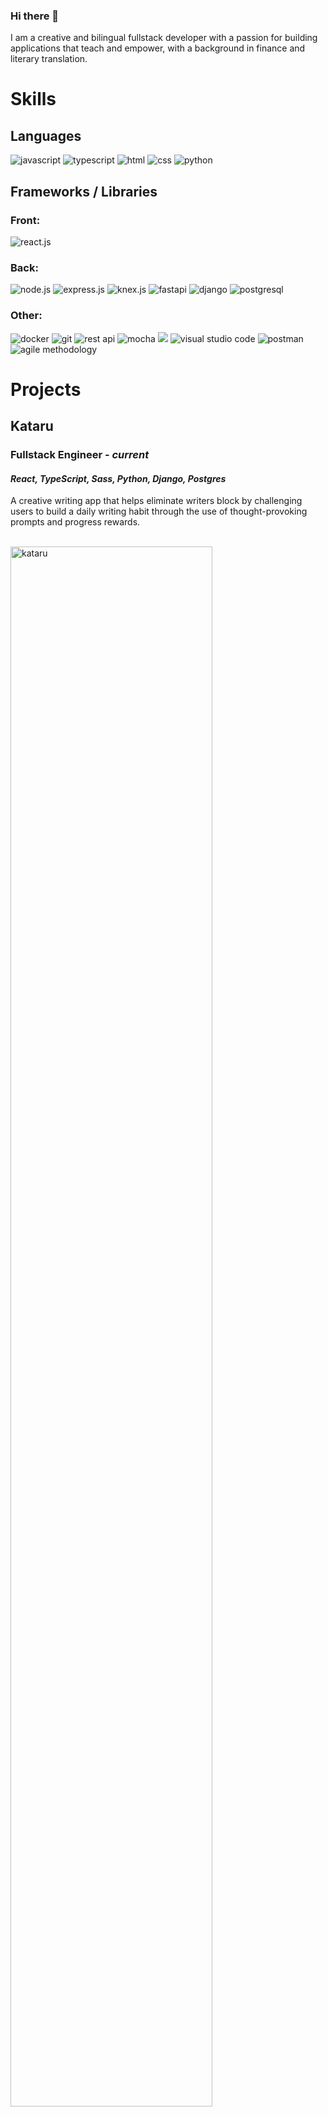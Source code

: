 ### Hi there 👋 

I am a creative and bilingual fullstack developer with a passion for building applications that teach and empower, with a background in finance and literary translation.

# Skills

## Languages

<div>
  <img src="https://img.shields.io/badge/JavaScript-323330?style=for-the-badge&logo=javascript&logoColor=F7DF1E" alt="javascript" />
  <img src="https://img.shields.io/badge/TypeScript-007ACC?style=for-the-badge&logo=typescript&logoColor=white" alt="typescript" />
  <img src="https://img.shields.io/badge/HTML5-E34F26?style=for-the-badge&logo=html5&logoColor=white" alt="html" />
  <img src="https://img.shields.io/badge/CSS3-1572B6?style=for-the-badge&logo=css3&logoColor=white" alt="css" />
  <img src="https://img.shields.io/badge/Python-FFD43B?style=for-the-badge&logo=python&logoColor=blue" alt="python" />
</div>

## Frameworks / Libraries

<div>
  <h3> Front: </h3>
  <img src="https://img.shields.io/badge/React-20232A?style=for-the-badge&logo=react&logoColor=61DAFB" alt="react.js" />
</div>

<div>
  <h3> Back: </h3>
  <img src="https://img.shields.io/badge/Node.js-339933?style=for-the-badge&logo=nodedotjs&logoColor=white" alt="node.js" />
  <img src="https://img.shields.io/badge/Express.js-000000?style=for-the-badge&logo=express&logoColor=white" alt="express.js" />
  <img src="https://img.shields.io/badge/Knex.js-2a2421?style=for-the-badge&logo=&logoColor=white" alt="knex.js" />    
  <img src="https://img.shields.io/badge/fastapi-109989?style=for-the-badge&logo=FASTAPI&logoColor=white" alt="fastapi" />
  <img src="https://img.shields.io/badge/Django-044c34?style=for-the-badge&logo=django&logoColor=white" alt="django" />
  <img src="https://img.shields.io/badge/PostgreSQL-316192?style=for-the-badge&logo=postgresql&logoColor=white" alt="postgresql" />
</div>

<div>
  <h3> Other: </h3>
  <img src="https://img.shields.io/badge/Docker-0874ec?style=for-the-badge&logo=docker&logoColor=white" alt="docker" />
  <img src="https://img.shields.io/badge/GIT-E44C30?style=for-the-badge&logo=git&logoColor=white" alt="git" />
  <img src="https://img.shields.io/badge/REST_APIs-000000?style=for-the-badge&logo=&logoColor=white" alt="rest api" />
  <img src="https://img.shields.io/badge/Mocha-8D6748?style=for-the-badge&logo=Mocha&logoColor=white" alt="mocha" />
  <img src="https://img.shields.io/badge/chai-A30701?style=for-the-badge&logo=chai&logoColor=white" akt="chai">
  <img src="https://img.shields.io/badge/Visual_Studio_Code-0078D4?style=for-the-badge&logo=visual%20studio%20code&logoColor=white" alt="visual studio code" />
  <img src="https://img.shields.io/badge/Postman-FF6C37?style=for-the-badge&logo=Postman&logoColor=white" alt="postman" />
  <img src="https://img.shields.io/badge/Agile_Methodology-FFFF00?style=for-the-badge&logo=&logoColor=white" alt="agile methodology" />
</div>


# Projects

## Kataru
### **Fullstack Engineer - _current_**
#### _React, TypeScript, Sass, Python, Django, Postgres_
A creative writing app that helps eliminate writers block by challenging users to build a daily writing habit through the use of thought-provoking prompts and progress rewards.



<br />
<div>
  <img width="80%" alt="kataru" src="https://github.com/jonlld/jonlld/assets/87318928/dbed9511-617a-41c8-b896-07521adcf33a">
</div>
<br />

[<img src="https://img.shields.io/badge/Repository-100000?style=for-the-badge&logo=github&logoColor=white" alt="kataru repositories" />](https://github.com/orgs/team-kataru/repositories)

## Amazing Math Machine
### **Frontend Engineer**
#### _React, TypeScript_

A fun web app to help children enjoy studying math.

<br />
<div>
  <img width="80%" alt="amazing_math" src="https://github.com/jonlld/jonlld/assets/87318928/83237112-c8ef-4b42-afc1-859202c5f4c7">
</div>
<br />

[<img src="https://img.shields.io/badge/website-000000?style=for-the-badge&logo=About.me&logoColor=white" alt="math_machine" />](https://the-amazing-math-machine.netlify.app/)


## Ondo
### **Fullstack Engineer**
#### _Python, FastAPI, Typescript, React, Raspberry Pi_ 

Ondo is a web service and IoT device that enables healthcare workers to monitor the temperature and humidity of elderly homes in order to ensure their safety during hot and cold months. Triggers a local alarm and remote notifications when temperature thresholds are breached.

<br />
<div>
  <img width="80%" alt="Ondo_1" src="https://github.com/jonlld/jonlld/assets/87318928/c90b64bd-1fa6-40da-be04-76c67ab9445b">
</div>
<br />
<div>
  <img width="80%" alt="Ondo_2" src="https://github.com/jonlld/jonlld/assets/87318928/e89c4eb0-41b0-4573-b6ce-47bba34a4ca1">
</div>
<br />

[<img src="https://img.shields.io/badge/Repository-100000?style=for-the-badge&logo=github&logoColor=white" alt="ondo repositories" />](https://github.com/jonlld?tab=repositories&q=ondo&type=&language=&sort=)


## Contact
[<img src='https://img.shields.io/badge/LinkedIn-0077B5?style=for-the-badge&logo=linkedin&logoColor=white' alt='linkedin' />](https://www.linkedin.com/in/jonlloyddavies/) 

